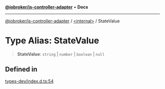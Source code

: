 [**@iobroker/js-controller-adapter**](../../README.md) • **Docs**

***

[@iobroker/js-controller-adapter](../../globals.md) / [\<internal\>](../README.md) / StateValue

# Type Alias: StateValue

> **StateValue**: `string` \| `number` \| `boolean` \| `null`

## Defined in

[types-dev/index.d.ts:54](https://github.com/ioBroker/ioBroker.js-controller/blob/98c8e13a2785a2eeac3b3ee2a60dcd41754c14ad/packages/types-dev/index.d.ts#L54)
